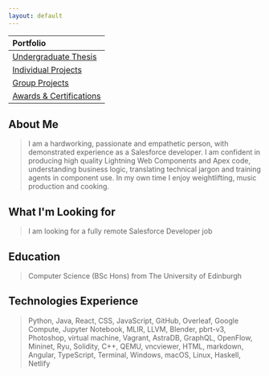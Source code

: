 ```yaml
---
layout: default
---
```


<!-- [Link to another page](./another-page.html). -->


| Portfolio                                                   |
|:------------------------------------------------------------|
| [Undergraduate Thesis](./undergraduate-thesis.html)         |
| [Individual Projects](./individual-projects.html)           | 
| [Group Projects](./group-projects.html)                     | 
| [Awards & Certifications](./awards-and-certifications.md)   |


## About Me

> I am a hardworking, passionate and empathetic person, with demonstrated experience as a Salesforce developer. I am confident in producing high quality Lightning Web Components and Apex code, understanding business logic, translating technical jargon and training agents in component use. In my own time I enjoy weightlifting, music production and cooking.

## What I'm Looking for

> I am looking for a fully remote Salesforce Developer job 

## Education

> Computer Science (BSc Hons) from The University of Edinburgh

## Technologies Experience

> Python, Java, React, CSS, JavaScript, GitHub, Overleaf, Google Compute, Jupyter Notebook, MLIR, LLVM, Blender, pbrt-v3, Photoshop, virtual machine, Vagrant, AstraDB, GraphQL, OpenFlow, Mininet, Ryu, Solidity, C++, QEMU, vncviewer, HTML, markdown, Angular, TypeScript, Terminal, Windows, macOS, Linux, Haskell, Netlify 

